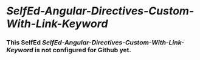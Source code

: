 #  _SelfEd-Angular-Directives-Custom-With-Link-Keyword_

### This SelfEd _SelfEd-Angular-Directives-Custom-With-Link-Keyword_ is not configured for Github yet.
